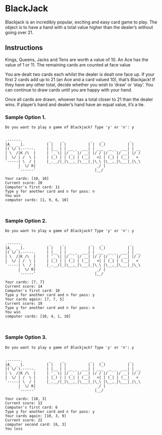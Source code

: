 # BlackJack

Blackjack is an incredibly popular, exciting and easy card game to play. The object is to have a hand with a total value higher than the dealer’s without going over 21.


## Instructions

Kings, Queens, Jacks and Tens are worth a value of 10. An Ace has the value of 1 or 11. The remaining cards are counted at face value

You are dealt two cards each whilst the dealer is dealt one face up. If your first 2 cards add up to 21 (an Ace and a card valued 10), that’s Blackjack! If they have any other total, decide whether you wish to ‘draw’ or ‘stay’. You can continue to draw cards until you are happy with your hand.

Once all cards are drawn, whoever has a total closer to 21 than the dealer wins. If player’s hand and dealer’s hand have an equal value, it’s a tie.




### Sample Option 1.
```
Do you want to play a game of Blackjack? Type 'y' or 'n': y


.------.            _     _            _    _            _
|A_  _ |.          | |   | |          | |  (_)          | |
|( \/ ).-----.     | |__ | | __ _  ___| | ___  __ _  ___| | __
| \  /|K /\  |     | '_ \| |/ _` |/ __| |/ / |/ _` |/ __| |/ /
|  \/ | /  \ |     | |_) | | (_| | (__|   <| | (_| | (__|   <
`-----| \  / |     |_.__/|_|\__,_|\___|_|\_\ |\__,_|\___|_|\_\
      |  \/ K|                            _/ |
      `------'                           |__/

Your cards: [10, 10]
Current score: 20
Computer's first card: 11
Type y for another card and n for pass: n
You win
computer cards: [1, 9, 6, 10]



```

### Sample Option 2.
```
Do you want to play a game of Blackjack? Type 'y' or 'n': y


.------.            _     _            _    _            _
|A_  _ |.          | |   | |          | |  (_)          | |
|( \/ ).-----.     | |__ | | __ _  ___| | ___  __ _  ___| | __
| \  /|K /\  |     | '_ \| |/ _` |/ __| |/ / |/ _` |/ __| |/ /
|  \/ | /  \ |     | |_) | | (_| | (__|   <| | (_| | (__|   <
`-----| \  / |     |_.__/|_|\__,_|\___|_|\_\ |\__,_|\___|_|\_\
      |  \/ K|                            _/ |
      `------'                           |__/

Your cards: [7, 7]
Current score: 14
Computer's first card: 10
Type y for another card and n for pass: y
Your cards again: [7, 7, 5]
Current score: 19
Type y for another card and n for pass: n
You win
computer cards: [10, 4, 1, 10]



```
### Sample Option 3.
```
Do you want to play a game of Blackjack? Type 'y' or 'n': y


.------.            _     _            _    _            _
|A_  _ |.          | |   | |          | |  (_)          | |
|( \/ ).-----.     | |__ | | __ _  ___| | ___  __ _  ___| | __
| \  /|K /\  |     | '_ \| |/ _` |/ __| |/ / |/ _` |/ __| |/ /
|  \/ | /  \ |     | |_) | | (_| | (__|   <| | (_| | (__|   <
`-----| \  / |     |_.__/|_|\__,_|\___|_|\_\ |\__,_|\___|_|\_\
      |  \/ K|                            _/ |
      `------'                           |__/

Your cards: [10, 3]
Current score: 13
Computer's first card: 6
Type y for another card and n for pass: y
Your cards again: [10, 3, 9]
Current score: 22
computer second card: [6, 3]
You loss



```




